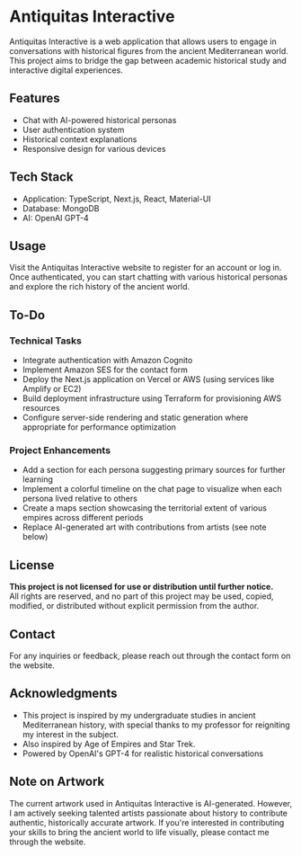 # Antiquitas Interactive

Antiquitas Interactive is a web application that allows users to engage in conversations with historical figures from the ancient Mediterranean world. This project aims to bridge the gap between academic historical study and interactive digital experiences.

## Features

- Chat with AI-powered historical personas
- User authentication system
- Historical context explanations
- Responsive design for various devices

## Tech Stack

- Application: TypeScript, Next.js, React, Material-UI
- Database: MongoDB
- AI: OpenAI GPT-4

## Usage

Visit the Antiquitas Interactive website to register for an account or log in. Once authenticated, you can start chatting with various historical personas and explore the rich history of the ancient world.

## To-Do

### Technical Tasks
- Integrate authentication with Amazon Cognito
- Implement Amazon SES for the contact form
- Deploy the Next.js application on Vercel or AWS (using services like Amplify or EC2)
- Build deployment infrastructure using Terraform for provisioning AWS resources
- Configure server-side rendering and static generation where appropriate for performance optimization

### Project Enhancements
- Add a section for each persona suggesting primary sources for further learning
- Implement a colorful timeline on the chat page to visualize when each persona lived relative to others
- Create a maps section showcasing the territorial extent of various empires across different periods
- Replace AI-generated art with contributions from artists (see note below)

## License

**This project is not licensed for use or distribution until further notice.**  
All rights are reserved, and no part of this project may be used, copied, modified, or distributed without explicit permission from the author.

## Contact

For any inquiries or feedback, please reach out through the contact form on the website.

## Acknowledgments

- This project is inspired by my undergraduate studies in ancient Mediterranean history, with special thanks to my professor for reigniting my interest in the subject.
- Also inspired by Age of Empires and Star Trek.
- Powered by OpenAI's GPT-4 for realistic historical conversations

## Note on Artwork

The current artwork used in Antiquitas Interactive is AI-generated. However, I am actively seeking talented artists passionate about history to contribute authentic, historically accurate artwork. If you're interested in contributing your skills to bring the ancient world to life visually, please contact me through the website.
